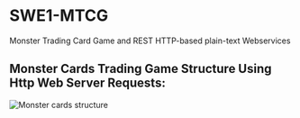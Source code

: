 
# SWE1-MTCG
 Monster Trading Card Game and REST HTTP-based plain-text Webservices
 
 
 ## Monster Cards Trading Game Structure Using Http Web Server Requests:
 
 ![Monster cards structure](https://user-images.githubusercontent.com/62278740/96374975-65671680-1176-11eb-9b10-06d5bc5a39e6.png)
